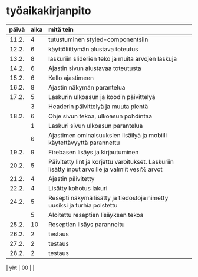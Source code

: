 # työaikakirjanpito

| päivä | aika | mitä tein  |
| :----:|:-----| :-----|
| 11.2. | 4    | tutustuminen styled-componentsiin|
| 12.2. | 6    | käyttöliittymän alustava toteutus|
| 13.2. | 8    | laskuriin sliderien teko ja muita arvojen laskuja|
| 14.2. | 6    | Ajastin sivun alustavaa toteutusta |
| 15.2. | 6    | Kello ajastimeen|
| 16.2. | 8    | Ajastin näkymän parantelua|
| 17.2. | 5    | Laskurin ulkoasun ja koodin päivittelyä|
|       | 3    | Headerin päivittelyä ja muuta pientä |
| 18.2. | 6    | Ohje sivun tekoa, ulkoasun pohdintaa|
|       | 1    | Laskuri sivun ulkoasun parantelua| 
|       | 6    | Ajastimen ominaisuuksien lisäilyä ja mobiili käytettävyyttä parannettu|
| 19.2. | 9    | Firebasen lisäys ja kirjautuminen |
| 20.2. | 5    | Päivitetty lint ja korjattu varoitukset. Laskuriin lisätty input arvoille ja valmiit vesi% arvot|
| 21.2. | 4    | Ajastin päivitetty|
| 22.2. | 4    | Lisätty kohotus lakuri|
| 24.2. | 5    | Resepti näkymä lisätty ja tiedostoja nimetty uusiksi ja turhia poistettu|
|       | 5    | Aloitettu reseptien lisäyksen tekoa|
| 25.2. | 10   | Reseptien lisäys paranneltu|
| 26.2. | 2    | testaus |
| 27.2. | 2    | testaus |
| 28.2. | 2    | testaus |





| yht   | 00   | | 